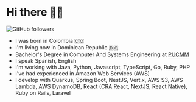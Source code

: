 <h1>Hi there 👋🏻</h1>


![GitHub followers](https://img.shields.io/github/followers/juandiii?style=social)


- I was born in Colombia 🇨🇴
- I'm living now in Dominican Republic 🇩🇴
- Bachelor's Degree in Computer And Systems Engineering at [PUCMM](https://pucmm.edu.do)
- I speak Spanish, English
- I'm working with Java, Python, Javascript, TypeScript, Go, Ruby, PHP
- I've had experienced in Amazon Web Services (AWS)
- I develop with Quarkus, Spring Boot, NestJS, Vert.x, AWS S3, AWS Lambda, AWS DynamoDB, React (CRA React, NextJS, React Native), Ruby on Rails, Laravel
